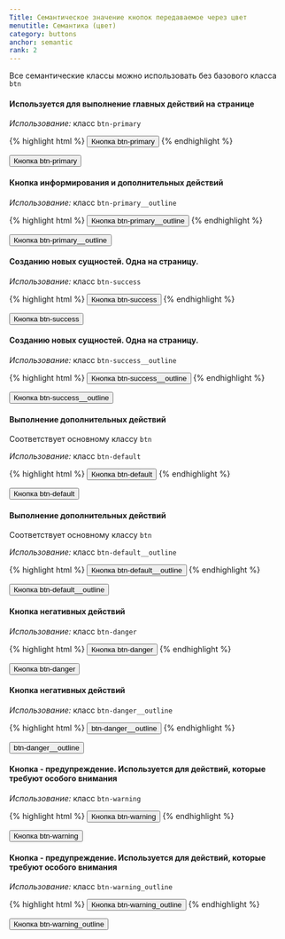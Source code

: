 ```yaml
---
Title: Семантическое значение кнопок передаваемое через цвет
menutitle: Семантика (цвет)
category: buttons
anchor: semantic
rank: 2
---
```


Все семантические классы можно использовать без базового класса `btn`

#### Используется для выполнение главных действий на странице

_Использование:_ класс `btn-primary`

{% highlight html %}
  <button class="btn-primary">Кнопка btn-primary</button>
{% endhighlight %}
<div class="bs-docs-example">
  <button class="btn-primary">Кнопка btn-primary</button>
</div>


#### Кнопка информирования и дополнительных действий

_Использование:_ класс `btn-primary__outline`

{% highlight html %}
<button class="btn-primary__outline"><span class="btn-text">Кнопка btn-primary__outline</span></button>
{% endhighlight %}
<div class="bs-docs-example">
  <button class="btn-primary__outline"><span class="btn-text">Кнопка btn-primary__outline</span></button>
</div>


#### Созданию новых сущностей. Одна на страницу.

_Использование:_ класс `btn-success`

{% highlight html %}
  <button class="btn-success">Кнопка btn-success</button>
{% endhighlight %}
<div class="bs-docs-example">
  <button class="btn-success">Кнопка btn-success</button>
</div>


#### Созданию новых сущностей. Одна на страницу.

_Использование:_ класс `btn-success__outline`

{% highlight html %}
<button class="btn-success__outline"><span class="btn-text">Кнопка btn-success__outline</span></button>
{% endhighlight %}
<div class="bs-docs-example">
<button class="btn-success__outline"><span class="btn-text">Кнопка btn-success__outline</span></button>
</div>


#### Выполнение дополнительных действий
Соответствует основному классу `btn`

_Использование:_ класс `btn-default`

{% highlight html %}
  <button class="btn-default">Кнопка btn-default</button>
{% endhighlight %}
<div class="bs-docs-example">
  <button class="btn-default">Кнопка btn-default</button>
</div>


#### Выполнение дополнительных действий
Соответствует основному классу `btn`

_Использование:_ класс `btn-default__outline`

{% highlight html %}
  <button class="btn-default__outline"><span class="btn-text">Кнопка btn-default__outline</span></button>
{% endhighlight %}
<div class="bs-docs-example">
<button class="btn-default__outline"><span class="btn-text">Кнопка btn-default__outline</span></button>
</div>


#### Кнопка негативных действий

_Использование:_ класс `btn-danger`

{% highlight html %}
  <button class="btn-danger">Кнопка btn-danger</button>
{% endhighlight %}
<div class="bs-docs-example">
  <button class="btn-danger">Кнопка btn-danger</button>
</div>

#### Кнопка негативных действий

_Использование:_ класс `btn-danger__outline`

{% highlight html %}
  <button class="btn-danger__outline"><span class="btn-text">btn-danger__outline</span></button>
{% endhighlight %}
<div class="bs-docs-example">
  <button class="btn-danger__outline"><span class="btn-text">btn-danger__outline</span></button>
</div>

#### Кнопка - предупреждение. Используется для действий, которые требуют особого внимания

_Использование:_ класс `btn-warning`

{% highlight html %}
  <button class="btn-warning">Кнопка btn-warning</button>
{% endhighlight %}
<div class="bs-docs-example">
  <button class="btn-warning">Кнопка btn-warning</button>
</div>


#### Кнопка - предупреждение. Используется для действий, которые требуют особого внимания

_Использование:_ класс `btn-warning_outline`

{% highlight html %}
<button class="btn-warning__outline"><span class="btn-text">Кнопка btn-warning_outline</span></button>
{% endhighlight %}
<div class="bs-docs-example">
<button class="btn-warning__outline"><span class="btn-text">Кнопка btn-warning_outline</span></button>
</div>
